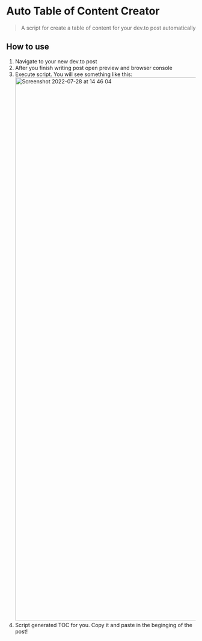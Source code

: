 # Auto Table of Content Creator
> A script for create a table of content for your dev.to post automatically

## How to use
1. Navigate to your new dev.to post
1. After you finish writing post open preview and browser console
1. Execute script. You will see something like this:
    <img width="1440" alt="Screenshot 2022-07-28 at 14 46 04" src="https://user-images.githubusercontent.com/61039123/181497602-4d77657d-2da5-4852-b2ba-c6ae06dd776f.png">
1. Script generated TOC for you. Copy it and paste in the beginging of the post!
